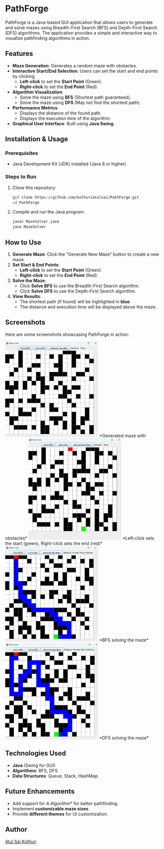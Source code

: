 # PathForge

PathForge is a Java-based GUI application that allows users to generate and solve mazes using Breadth-First Search (BFS) and Depth-First Search (DFS) algorithms. The application provides a simple and interactive way to visualize pathfinding algorithms in action.

## Features
- **Maze Generation**: Generates a random maze with obstacles.
- **Interactive Start/End Selection**: Users can set the start and end points by clicking.
  - **Left-click** to set the **Start Point** (Green).
  - **Right-click** to set the **End Point** (Red).
- **Algorithm Visualization**:
  - Solve the maze using **BFS** (Shortest path guaranteed).
  - Solve the maze using **DFS** (May not find the shortest path).
- **Performance Metrics**:
  - Displays the distance of the found path.
  - Displays the execution time of the algorithm.
- **Graphical User Interface**: Built using **Java Swing**.

## Installation & Usage
### Prerequisites
- Java Development Kit (JDK) installed (Java 8 or higher)

### Steps to Run
1. Clone this repository:
   ```sh
   git clone https://github.com/kothuriatulsai/PathForge.git
   cd PathForge
   ```
2. Compile and run the Java program:
   ```sh
   javac MazeSolver.java
   java MazeSolver
   ```

## How to Use
1. **Generate Maze**: Click the "Generate New Maze" button to create a new maze.
2. **Set Start & End Points**:
   - **Left-click** to set the **Start Point** (Green).
   - **Right-click** to set the **End Point** (Red).
3. **Solve the Maze**:
   - Click **Solve BFS** to use the Breadth-First Search algorithm.
   - Click **Solve DFS** to use the Depth-First Search algorithm.
4. **View Results**:
   - The shortest path (if found) will be highlighted in **blue**.
   - The distance and execution time will be displayed above the maze.

## Screenshots
Here are some screenshots showcasing PathForge in action:

<img src="assets/generation.png" alt="Maze Generation" width="300" />
*Generated maze with obstacles*

<img src="assets/points.png" alt="Setting Start and End Points" width="300" />
*Left-click sets the start (green), Right-click sets the end (red)*

<img src="assets/bfs.png" alt="Pathfinding with BFS" width="300" />
*BFS solving the maze*

<img src="assets/dfs.png" alt="Pathfinding with DFS" width="300" />
*DFS solving the maze*

## Technologies Used
- **Java** (Swing for GUI)
- **Algorithms**: BFS, DFS
- **Data Structures**: Queue, Stack, HashMap

## Future Enhancements
- Add support for **A* Algorithm** for better pathfinding.
- Implement **customizable maze sizes**.
- Provide **different themes** for UI customization.

## Author
[Atul Sai Kothuri](https://github.com/kothuriatulsai)
